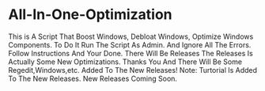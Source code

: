 # All-In-One-Optimization
This is A Script That Boost Windows, Debloat Windows, Optimize Windows Components. To Do It Run The Script As Admin. And Ignore All The Errors. Follow Instructions And Your Done. There Will Be Releases The Releases Is Actually Some New Optimizations. Thanks You And There Will Be Some Regedit,Windows,etc. Added To The New Releases!
Note: Turtorial Is Added To The New Releases. New Releases Coming Soon.
